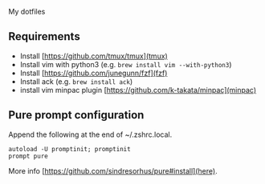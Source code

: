 My dotfiles

Requirements
----------------

- Install [https://github.com/tmux/tmux](tmux)
- Install vim with python3 (e.g. `brew install vim --with-python3`)
- Install [https://github.com/junegunn/fzf](fzf)
- Install ack (e.g. `brew install ack`)
- install vim minpac plugin [https://github.com/k-takata/minpac](minpac)

Pure prompt configuration
-------------------------

Append the following at the end of ~/.zshrc.local.

```
autoload -U promptinit; promptinit
prompt pure
```

More info [https://github.com/sindresorhus/pure#install](here).
